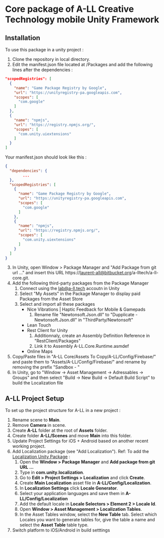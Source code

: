 # Core package of A-LL Creative Technology mobile Unity Framework

## Installation

To use this package in a unity project :

1. Clone the repository in local directory.
2. Edit the manifest.json file located at <your unity project>/Packages and add the following lines after the dependencies :
```json
"scopedRegistries": [
  {
    "name": "Game Package Registry by Google",
    "url": "https://unityregistry-pa.googleapis.com",
    "scopes": [
      "com.google"
    ]
  },
  {
    "name": "npmjs",
    "url": "https://registry.npmjs.org/",
    "scopes": [
      "com.unity.uiextensions"
    ]
  }
]
```
Your manifest.json should look like this :
```json
{
  "dependencies": {
    	...
  },
  "scopedRegistries": [
    {
      "name": "Game Package Registry by Google",
      "url": "https://unityregistry-pa.googleapis.com",
      "scopes": [
        "com.google"
      ]
    },
    {
      "name": "npmjs",
      "url": "https://registry.npmjs.org/",
      "scopes": [
        "com.unity.uiextensions"
      ]
    }
  ]
}
```
3. In Unity, open Window > Package Manager and "Add Package from git url ..." and insert this URL https://laurent-all@bitbucket.org/a-lltech/a-ll-core.git.
4. Add the following third-party packages from the Package Manager
    1. Connect using the lab@a-ll.tech accoutn in Unity
    2. Select "My Assets" in the Package Manager to display paid Packages from the Asset Store
    3. Select and import all these packages
        - Nice Vibrations | Haptic Feedback for Mobile & Gamepads
            1. Rename file "Newtonsoft.Json.dll" to "Dupplicate - Newtonsoft.Json.dll" in "ThirdParty/Newtonsoft"
        - Lean Touch
        - Rest Client for Unity 
            1. Additionnaly, create an Assembly Definition Reference in "RestClient/Packages"
            2. Link it to Assembly A-LL.Core.Runtime.asmdef
        - Online Maps
5. Copy/Paste files in "A-LL Core/Assets To Copy/A-LL/Config/Firebase/" and paste them to "Assets/A-LL/Config/Firebase/" and rename by removing the prefix "Sandbox - "
6. In Unity, go to "Window -> Asset Management -> Adressables -> Groups" and then select "Build -> New Build -> Default Build Script" to build the Localization file

## A-LL Project Setup

To set up the project structure for A-LL in a new project :

1. Rename scene to **Main**.
2. Remove **Camera** in scene.
3. Create **A-LL** folder at the root of **Assets** folder.
4. Create folder **A-LL/Scenes** and move **Main** into this folder.
5. Update Project Settings for iOS + Android based on another recent working project.
6. Add Localization package (see "Add Localization").
    Ref: To add the [Localization Unity Package](https://docs.unity3d.com/Packages/com.unity.localization@0.9/manual/Installation.html) :
    1. Open the **Window > Package Manager** and **Add package from git URL ...**
    2. Type in **com.unity.localization**.
    3. Go to **Edit > Project Settings > Localization** and click **Create**.
    4. Create **Main Localization** asset file in **A-LL/Config/Localization**.
    5. In **Localization Settings** click **Locale Generator**.
    6. Select your application languages and save them in **A-LL/Config/Localization**
    7. Add the default locale in **Locale Selectors > Element 2 > Locale Id**.
    8. Open **Window > Asset Management > Localization Tables**.
    9. In the Asset Tables window, select the **New Table** tab. Select which Locales you want to generate tables for, give the table a name and select the **Asset Table** table type.
7. Switch platform to iOS/Android in build setttings
